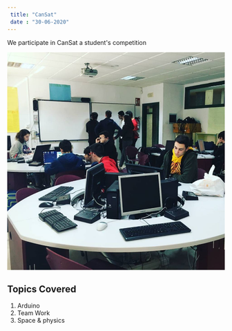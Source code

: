 ```yaml
---
 title: "CanSat"
 date : "30-06-2020"
---
```


We participate in CanSat a student's competition

![Working on SpaceCan](./hackclub.jpg)

## Topics Covered

1. Arduino
2. Team Work
3. Space & physics

